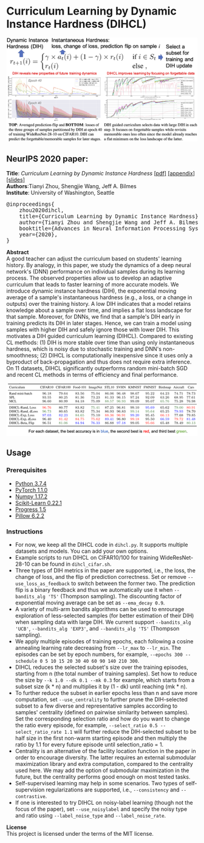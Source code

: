 # Curriculum Learning by Dynamic Instance Hardness (DIHCL)

<img src="dihcl_thumbnail.png">

## NeurIPS 2020 paper:

<b>Title</b>: <i>Curriculum Learning by Dynamic Instance Hardness</i> <a href="./paper/dihcl_neurips2020_main.pdf">[pdf]</a> <a href="./paper/dihcl_neurips2020_appendix.pdf">[appendix]</a> <a href="./paper/dihcl_neurips2020_slides.pdf">[slides]</a>\
<b>Authors</b>:Tianyi Zhou, Shengjie Wang, Jeff A. Bilmes\
<b>Institute</b>: University of Washington, Seattle

<pre>
@inproceedings{
    zhou2020dihcl,
    title={Curriculum Learning by Dynamic Instance Hardness},
    author={Tianyi Zhou and Shengjie Wang and Jeff A. Bilmes},
    booktitle={Advances in Neural Information Processing Systems 34 (NeurIPS)},
    year={2020},
}</pre>

<b>Abstract</b>\
A good teacher can adjust the curriculum based on students' learning history. By analogy, in this paper, we study the dynamics of a deep neural network's (DNN) performance on individual samples during its learning process. The observed properties allow us to develop an adaptive curriculum that leads to faster learning of more accurate models. We introduce dynamic instance hardness (DIH), the exponential moving average of a sample's instantaneous hardness (e.g., a loss, or a change in outputs) over the training history. A low DIH indicates that a model retains knowledge about a sample over time, and implies a flat loss landscape for that sample. Moreover, for DNNs, we find that a sample's DIH early in training predicts its DIH in later stages. Hence, we can train a model using samples with higher DIH and safely ignore those with lower DIH. This motivates a DIH guided curriculum learning (DIHCL). Compared to existing CL methods: (1) DIH is more stable over time than using only instantaneous hardness, which is noisy due to stochastic training and DNN's non-smoothness; (2) DIHCL is computationally inexpensive since it uses only a byproduct of back-propagation and thus does not require extra inference. On 11 datasets, DIHCL significantly outperforms random mini-batch SGD and recent CL methods in terms of efficiency and final performance.

<img src="exp_table.png">

## Usage 

### Prerequisites
- [Python 3.7.4](https://www.python.org/)
- [PyTorch 1.1.0](https://pytorch.org/)
- [Numpy 1.17.2](http://www.numpy.org/)
- [Scikit-Learn 0.22.1](https://scikit-learn.org/)
- [Progress 1.5](https://github.com/verigak/progress/)
- [Pillow 6.2.2](https://pillow.readthedocs.io/en/stable/)

### Instructions
- For now, we keep all the DIHCL code in `dihcl.py`. It supports multiple datasets and models. You can add your own options.
- Example scripts to run DIHCL on CIFAR10/100 for training WideResNet-28-10 can be found in `dihcl_cifar.sh`.
- Three types of DIH metrics in the paper are supported, i.e., the loss, the change of loss, and the flip of prediction correctness. Set or remove `--use_loss_as_feedback` to switch between the former two. The prediction flip is a binary feedback and thus we automatically use it when `--bandits_alg 'TS'` (Thompson sampling). The discounting factor of exponential moving average can be set as `--ema_decay 0.9`.
- A variety of multi-arm bandits algorithms can be used to enrourage exploration of less-selected samples (for better estimation of their DIH) when sampling data with large DIH. We current support `--bandits_alg 'UCB'`, `--bandits_alg 'EXP3'`, and `--bandits_alg 'TS'` (Thompson sampling).
- We apply multiple episodes of training epochs, each following a cosine annealing learning rate decreasing from `--lr_max` to `--lr_min`. The episodes can be set by epoch numbers, for example, `--epochs 300 --schedule 0 5 10 15 20 30 40 60 90 140 210 300`.
- DIHCL reduces the selected subset's size over the training episodes, starting from n (the total number of training samples). Set how to reduce the size by `--k 1.0 --dk 0.1 --mk 0.3` for example, which starts from a subset size (k * n) and multiplies it by (1 - dk) until reaching (mk * n).
- To further reduce the subset in earlier epochs less than n and save more computation, set `--use_centrality` to further prune the DIH-selected subset to a few diverse and representative samples according to samples' centrality (defined on pairwise similarity between samples). Set the corresponding selection ratio and how do you want to change the ratio every episode, for example, `--select_ratio 0.5 --select_ratio_rate 1.1` will further reduce the DIH-selected subset to be half size in the first non-warm starting episode and then multiply the ratio by 1.1 for every future episode until selection_ratio = 1.
- Centrality is an alternative of the facility location function in the paper in order to encourage diversity. The latter requires an external submodular maximization library and extra computation, compared to the centrality used here. We may add the option of submodular maximization in the future, but the centrality performs good enough on most tested tasks.
- Self-supervised learning may help in some scenarios. Two types of self-supervision regularizations are supported, i.e., `--consistency` and `--contrastive`.
- If one is interested to try DIHCL on noisy-label learning (though not the focus of the paper), set `--use_noisylabel` and specify the noisy type and ratio using `--label_noise_type` and `--label_noise_rate`.

<b>License</b>\
This project is licensed under the terms of the MIT license.
